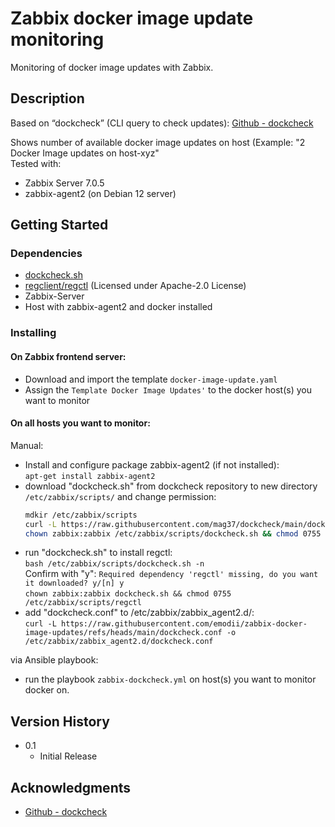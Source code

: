 # Zabbix docker image update monitoring
Monitoring of docker image updates with Zabbix.  

## Description
Based on “dockcheck” (CLI query to check updates): [Github - dockcheck](https://github.com/mag37/dockcheck/tree/main)  

Shows number of available docker image updates on host (Example: "2 Docker Image updates on host-xyz"  
Tested with:  
* Zabbix Server 7.0.5
* zabbix-agent2 (on Debian 12 server)

## Getting Started
### Dependencies
* [dockcheck.sh](https://github.com/mag37/dockcheck/blob/main/dockcheck.sh)
* [regclient/regctl](https://github.com/regclient/regclient) (Licensed under Apache-2.0 License)
* Zabbix-Server
* Host with zabbix-agent2 and docker installed

### Installing

#### On Zabbix frontend server:  
- Download and import the template `docker-image-update.yaml`  
- Assign the `Template Docker Image Updates'` to the docker host(s) you want to monitor  

#### On all hosts you want to monitor:  
Manual:  
* Install and configure package zabbix-agent2 (if not installed):  
     `apt-get install zabbix-agent2`  
* download "dockcheck.sh" from dockcheck repository to new directory `/etc/zabbix/scripts/` and change permission:  
     ```sh
     mdkir /etc/zabbix/scripts
     curl -L https://raw.githubusercontent.com/mag37/dockcheck/main/dockcheck.sh -o /etc/zabbix/scripts/dockcheck.sh
     chown zabbix:zabbix /etc/zabbix/scripts/dockcheck.sh && chmod 0755 /etc/zabbix/scripts/dockcheck.sh`  
* run "dockcheck.sh" to install regctl:  
      `bash /etc/zabbix/scripts/dockcheck.sh -n`  
      Confirm with "y": `Required dependency 'regctl' missing, do you want it downloaded? y/[n] y`  
      `chown zabbix:zabbix dockcheck.sh && chmod 0755 /etc/zabbix/scripts/regctl`  
* add "dockcheck.conf" to /etc/zabbix/zabbix_agent2.d/:  
      `curl -L https://raw.githubusercontent.com/emodii/zabbix-docker-image-updates/refs/heads/main/dockcheck.conf -o /etc/zabbix/zabbix_agent2.d/dockcheck.conf`  

via Ansible playbook:  
* run the playbook `zabbix-dockcheck.yml` on host(s) you want to monitor docker on.  

## Version History
* 0.1
    * Initial Release

## Acknowledgments
* [Github - dockcheck](https://github.com/mag37/dockcheck/tree/main)
